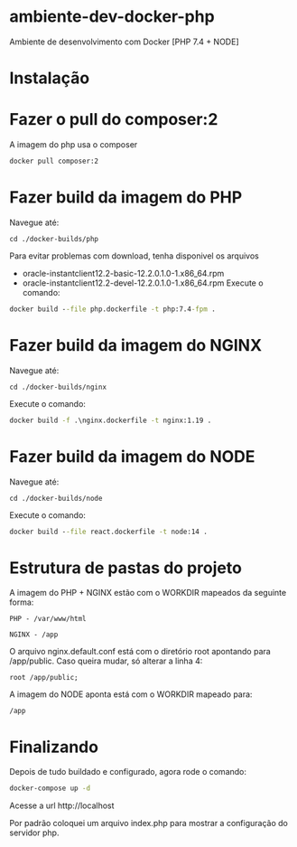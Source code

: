 # ambiente-dev-docker-php
Ambiente de desenvolvimento com Docker [PHP 7.4 + NODE]

# Instalação

# Fazer o pull do composer:2
A imagem do php usa o composer
```cmd
docker pull composer:2
```

# Fazer build da imagem do PHP
Navegue até:
```
cd ./docker-builds/php
```
Para evitar problemas com download, tenha disponivel os arquivos 
* oracle-instantclient12.2-basic-12.2.0.1.0-1.x86_64.rpm
* oracle-instantclient12.2-devel-12.2.0.1.0-1.x86_64.rpm
Execute o comando:
```cmd
docker build --file php.dockerfile -t php:7.4-fpm .
```

# Fazer build da imagem do NGINX 
Navegue até:
```
cd ./docker-builds/nginx
```
Execute o comando:
```cmd
docker build -f .\nginx.dockerfile -t nginx:1.19 .
```

# Fazer build da imagem do NODE
Navegue até:
```
cd ./docker-builds/node
```
Execute o comando:
```cmd
docker build --file react.dockerfile -t node:14 .
```

# Estrutura de pastas do projeto
A imagem do PHP + NGINX estão com o WORKDIR mapeados da seguinte forma:
```
PHP - /var/www/html
```
```
NGINX - /app
```

O arquivo nginx.default.conf está com o diretório root apontando para /app/public. Caso queira mudar, só alterar a linha 4:
```
root /app/public;
```

A imagem do NODE aponta está com o WORKDIR mapeado para:
```
/app
```

# Finalizando
Depois de tudo buildado e configurado, agora rode o comando:
```cmd
docker-compose up -d
```

Acesse a url http://localhost

Por padrão coloquei um arquivo index.php para mostrar a configuração do servidor php.